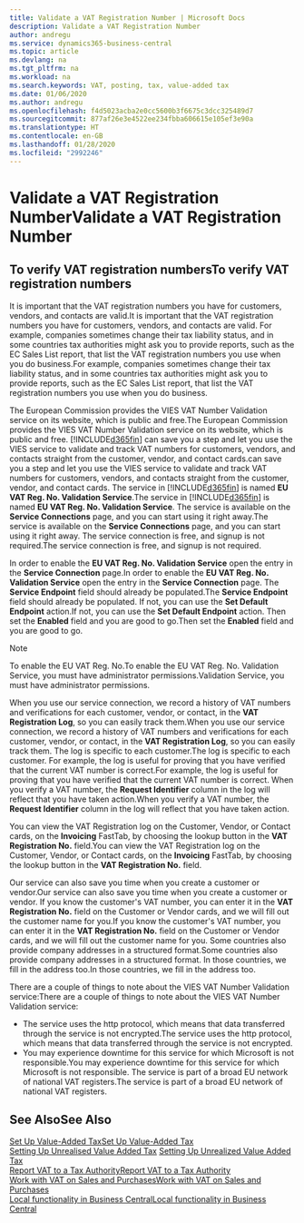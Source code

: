 ```yaml
---
title: Validate a VAT Registration Number | Microsoft Docs
description: Validate a VAT Registration Number
author: andregu
ms.service: dynamics365-business-central
ms.topic: article
ms.devlang: na
ms.tgt_pltfrm: na
ms.workload: na
ms.search.keywords: VAT, posting, tax, value-added tax
ms.date: 01/06/2020
ms.author: andregu
ms.openlocfilehash: f4d5023acba2e0cc5600b3f6675c3dcc325489d7
ms.sourcegitcommit: 877af26e3e4522ee234fbba606615e105ef3e90a
ms.translationtype: HT
ms.contentlocale: en-GB
ms.lasthandoff: 01/28/2020
ms.locfileid: "2992246"
---
```

# <a name="validate-a-vat-registration-number"></a><span data-ttu-id="6470f-103">Validate a VAT Registration Number</span><span class="sxs-lookup"><span data-stu-id="6470f-103">Validate a VAT Registration Number</span></span>

## <a name="to-verify-vat-registration-numbers"></a><span data-ttu-id="6470f-104">To verify VAT registration numbers</span><span class="sxs-lookup"><span data-stu-id="6470f-104">To verify VAT registration numbers</span></span>
<span data-ttu-id="6470f-105">It is important that the VAT registration numbers you have for customers, vendors, and contacts are valid.</span><span class="sxs-lookup"><span data-stu-id="6470f-105">It is important that the VAT registration numbers you have for customers, vendors, and contacts are valid.</span></span> <span data-ttu-id="6470f-106">For example, companies sometimes change their tax liability status, and in some countries tax authorities might ask you to provide reports, such as the EC Sales List report, that list the VAT registration numbers you use when you do business.</span><span class="sxs-lookup"><span data-stu-id="6470f-106">For example, companies sometimes change their tax liability status, and in some countries tax authorities might ask you to provide reports, such as the EC Sales List report, that list the VAT registration numbers you use when you do business.</span></span>

<span data-ttu-id="6470f-107">The European Commission provides the VIES VAT Number Validation service on its website, which is public and free.</span><span class="sxs-lookup"><span data-stu-id="6470f-107">The European Commission provides the VIES VAT Number Validation service on its website, which is public and free.</span></span> [!INCLUDE[d365fin](includes/d365fin_md.md)] <span data-ttu-id="6470f-108">can save you a step and let you use the VIES service to validate and track VAT numbers for customers, vendors, and contacts straight from the customer, vendor, and contact cards.</span><span class="sxs-lookup"><span data-stu-id="6470f-108">can save you a step and let you use the VIES service to validate and track VAT numbers for customers, vendors, and contacts straight from the customer, vendor, and contact cards.</span></span> <span data-ttu-id="6470f-109">The service in [!INCLUDE[d365fin](includes/d365fin_md.md)] is named **EU VAT Reg. No. Validation Service**.</span><span class="sxs-lookup"><span data-stu-id="6470f-109">The service in [!INCLUDE[d365fin](includes/d365fin_md.md)] is named **EU VAT Reg. No. Validation Service**.</span></span> <span data-ttu-id="6470f-110">The service is available on the **Service Connections** page, and you can start using it right away.</span><span class="sxs-lookup"><span data-stu-id="6470f-110">The service is available on the **Service Connections** page, and you can start using it right away.</span></span> <span data-ttu-id="6470f-111">The service connection is free, and signup is not required.</span><span class="sxs-lookup"><span data-stu-id="6470f-111">The service connection is free, and signup is not required.</span></span>

<span data-ttu-id="6470f-112">In order to enable the **EU VAT Reg. No. Validation Service** open the entry in the **Service Connection** page.</span><span class="sxs-lookup"><span data-stu-id="6470f-112">In order to enable the **EU VAT Reg. No. Validation Service** open the entry in the **Service Connection** page.</span></span> <span data-ttu-id="6470f-113">The **Service Endpoint** field should already be populated.</span><span class="sxs-lookup"><span data-stu-id="6470f-113">The **Service Endpoint** field should already be populated.</span></span> <span data-ttu-id="6470f-114">If not, you can use the **Set Default Endpoint** action.</span><span class="sxs-lookup"><span data-stu-id="6470f-114">If not, you can use the **Set Default Endpoint** action.</span></span> <span data-ttu-id="6470f-115">Then set the **Enabled** field and you are good to go.</span><span class="sxs-lookup"><span data-stu-id="6470f-115">Then set the **Enabled** field and you are good to go.</span></span>

> [!Note]
> <span data-ttu-id="6470f-116">To enable the EU VAT Reg. No.</span><span class="sxs-lookup"><span data-stu-id="6470f-116">To enable the EU VAT Reg. No.</span></span> <span data-ttu-id="6470f-117">Validation Service, you must have administrator permissions.</span><span class="sxs-lookup"><span data-stu-id="6470f-117">Validation Service, you must have administrator permissions.</span></span>

<span data-ttu-id="6470f-118">When you use our service connection, we record a history of VAT numbers and verifications for each customer, vendor, or contact, in the **VAT Registration Log**, so you can easily track them.</span><span class="sxs-lookup"><span data-stu-id="6470f-118">When you use our service connection, we record a history of VAT numbers and verifications for each customer, vendor, or contact, in the **VAT Registration Log**, so you can easily track them.</span></span> <span data-ttu-id="6470f-119">The log is specific to each customer.</span><span class="sxs-lookup"><span data-stu-id="6470f-119">The log is specific to each customer.</span></span> <span data-ttu-id="6470f-120">For example, the log is useful for proving that you have verified that the current VAT number is correct.</span><span class="sxs-lookup"><span data-stu-id="6470f-120">For example, the log is useful for proving that you have verified that the current VAT number is correct.</span></span> <span data-ttu-id="6470f-121">When you verify a VAT number, the **Request Identifier** column in the log will reflect that you have taken action.</span><span class="sxs-lookup"><span data-stu-id="6470f-121">When you verify a VAT number, the **Request Identifier** column in the log will reflect that you have taken action.</span></span>

<span data-ttu-id="6470f-122">You can view the VAT Registration log on the Customer, Vendor, or Contact cards, on the **Invoicing** FastTab, by choosing the lookup button in the **VAT Registration No.** field.</span><span class="sxs-lookup"><span data-stu-id="6470f-122">You can view the VAT Registration log on the Customer, Vendor, or Contact cards, on the **Invoicing** FastTab, by choosing the lookup button in the **VAT Registration No.** field.</span></span>  

<span data-ttu-id="6470f-123">Our service can also save you time when you create a customer or vendor.</span><span class="sxs-lookup"><span data-stu-id="6470f-123">Our service can also save you time when you create a customer or vendor.</span></span> <span data-ttu-id="6470f-124">If you know the customer's VAT number, you can enter it in the **VAT Registration No.** field on the Customer or Vendor cards, and we will fill out the customer name for you.</span><span class="sxs-lookup"><span data-stu-id="6470f-124">If you know the customer's VAT number, you can enter it in the **VAT Registration No.** field on the Customer or Vendor cards, and we will fill out the customer name for you.</span></span> <span data-ttu-id="6470f-125">Some countries also provide company addresses in a structured format.</span><span class="sxs-lookup"><span data-stu-id="6470f-125">Some countries also provide company addresses in a structured format.</span></span> <span data-ttu-id="6470f-126">In those countries, we fill in the address too.</span><span class="sxs-lookup"><span data-stu-id="6470f-126">In those countries, we fill in the address too.</span></span>  

<span data-ttu-id="6470f-127">There are a couple of things to note about the VIES VAT Number Validation service:</span><span class="sxs-lookup"><span data-stu-id="6470f-127">There are a couple of things to note about the VIES VAT Number Validation service:</span></span>

* <span data-ttu-id="6470f-128">The service uses the http protocol, which means that data transferred through the service is not encrypted.</span><span class="sxs-lookup"><span data-stu-id="6470f-128">The service uses the http protocol, which means that data transferred through the service is not encrypted.</span></span>  
* <span data-ttu-id="6470f-129">You may experience downtime for this service for which Microsoft is not responsible.</span><span class="sxs-lookup"><span data-stu-id="6470f-129">You may experience downtime for this service for which Microsoft is not responsible.</span></span> <span data-ttu-id="6470f-130">The service is part of a broad EU network of national VAT registers.</span><span class="sxs-lookup"><span data-stu-id="6470f-130">The service is part of a broad EU network of national VAT registers.</span></span>

## <a name="see-also"></a><span data-ttu-id="6470f-131">See Also</span><span class="sxs-lookup"><span data-stu-id="6470f-131">See Also</span></span>  
[<span data-ttu-id="6470f-132">Set Up Value-Added Tax</span><span class="sxs-lookup"><span data-stu-id="6470f-132">Set Up Value-Added Tax</span></span>](finance-setup-vat.md)  
<span data-ttu-id="6470f-133">[Setting Up Unrealised Value Added Tax](finance-setup-unrealized-vat.md)    </span><span class="sxs-lookup"><span data-stu-id="6470f-133">[Setting Up Unrealized Value Added Tax](finance-setup-unrealized-vat.md)    </span></span>  
[<span data-ttu-id="6470f-134">Report VAT to a Tax Authority</span><span class="sxs-lookup"><span data-stu-id="6470f-134">Report VAT to a Tax Authority</span></span>](finance-how-report-vat.md)  
[<span data-ttu-id="6470f-135">Work with VAT on Sales and Purchases</span><span class="sxs-lookup"><span data-stu-id="6470f-135">Work with VAT on Sales and Purchases</span></span>](finance-work-with-vat.md)  
[<span data-ttu-id="6470f-136">Local functionality in Business Central</span><span class="sxs-lookup"><span data-stu-id="6470f-136">Local functionality in Business Central</span></span>](about-localization.md)
